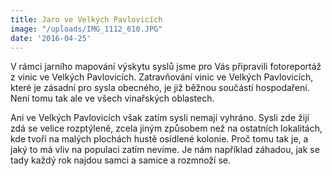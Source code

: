```yaml
---
title: Jaro ve Velkých Pavlovicích
image: "/uploads/IMG_1112_610.JPG"
date: '2016-04-25'
---
```

V rámci jarního mapování výskytu syslů jsme pro Vás připravili
fotoreportáž z vinic ve Velkých Pavlovicích. Zatravňování vinic ve
Velkých Pavlovicích, které je zásadní pro sysla obecného, je již běžnou
součástí hospodaření. Není tomu tak ale ve všech vinařských oblastech.

Ani ve Velkých Pavlovicích však zatím sysli nemají vyhráno. Sysli zde
žijí zdá se velice rozptýleně, zcela jiným způsobem než na ostatních
lokalitách, kde tvoří na malých plochách hustě osídlené kolonie. Proč
tomu tak je, a jaký to má vliv na populaci zatím nevíme. Je nám
například záhadou, jak se tady každý rok najdou samci a samice a
rozmnoží se.
